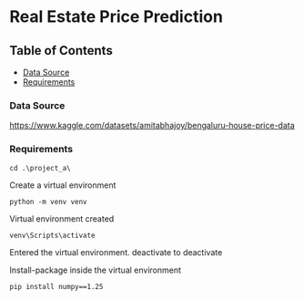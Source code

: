 # Real Estate Price Prediction

## Table of Contents 
* [Data Source](data-source)
* [Requirements](requirements)

### Data Source
https://www.kaggle.com/datasets/amitabhajoy/bengaluru-house-price-data

### Requirements

```
cd .\project_a\
```

Create a virtual environment
```
python -m venv venv
```

Virtual environment created
```
venv\Scripts\activate
```
Entered the virtual environment. deactivate to deactivate

Install-package inside the virtual environment
```
pip install numpy==1.25
```
